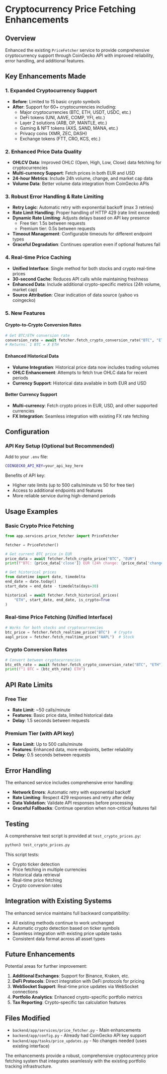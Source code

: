 # Cryptocurrency Price Fetching Enhancements

## Overview
Enhanced the existing `PriceFetcher` service to provide comprehensive cryptocurrency support through CoinGecko API with improved reliability, error handling, and additional features.

## Key Enhancements Made

### 1. Expanded Cryptocurrency Support
- **Before**: Limited to 15 basic crypto symbols
- **After**: Support for 60+ cryptocurrencies including:
  - Major cryptocurrencies (BTC, ETH, USDT, USDC, etc.)
  - DeFi tokens (UNI, AAVE, COMP, YFI, etc.)
  - Layer 2 solutions (ARB, OP, MANTLE, etc.)
  - Gaming & NFT tokens (AXS, SAND, MANA, etc.)
  - Privacy coins (XMR, ZEC, DASH)
  - Exchange tokens (FTT, CRO, KCS, etc.)

### 2. Enhanced Price Data Quality
- **OHLCV Data**: Improved OHLC (Open, High, Low, Close) data fetching for cryptocurrencies
- **Multi-currency Support**: Fetch prices in both EUR and USD
- **24-hour Metrics**: Include 24h volume, change, and market cap data
- **Volume Data**: Better volume data integration from CoinGecko APIs

### 3. Robust Error Handling & Rate Limiting
- **Retry Logic**: Automatic retry with exponential backoff (max 3 retries)
- **Rate Limit Handling**: Proper handling of HTTP 429 (rate limit exceeded)
- **Dynamic Rate Limiting**: Adjusts delays based on API key presence
  - Free tier: 1.5s between requests
  - Premium tier: 0.5s between requests
- **Timeout Management**: Configurable timeouts for different endpoint types
- **Graceful Degradation**: Continues operation even if optional features fail

### 4. Real-time Price Caching
- **Unified Interface**: Single method for both stocks and crypto real-time prices
- **30-second Cache**: Reduces API calls while maintaining freshness
- **Enhanced Data**: Include additional crypto-specific metrics (24h volume, market cap)
- **Source Attribution**: Clear indication of data source (yahoo vs coingecko)

### 5. New Features

#### Crypto-to-Crypto Conversion Rates
```python
# Get BTC/ETH conversion rate
conversion_rate = await fetcher.fetch_crypto_conversion_rate("BTC", "ETH", "USD")
# Returns: 1 BTC = X ETH
```

#### Enhanced Historical Data
- **Volume Integration**: Historical price data now includes trading volumes
- **OHLC Enhancement**: Attempts to fetch true OHLC data for recent periods
- **Currency Support**: Historical data available in both EUR and USD

#### Better Currency Support
- **Multi-currency**: Fetch crypto prices in EUR, USD, and other supported currencies
- **FX Integration**: Seamless integration with existing FX rate fetching

## Configuration

### API Key Setup (Optional but Recommended)
Add to your `.env` file:
```bash
COINGECKO_API_KEY=your_api_key_here
```

Benefits of API key:
- Higher rate limits (up to 500 calls/minute vs 50 for free tier)
- Access to additional endpoints and features
- More reliable service during high-demand periods

## Usage Examples

### Basic Crypto Price Fetching
```python
from app.services.price_fetcher import PriceFetcher

fetcher = PriceFetcher()

# Get current BTC price in EUR
price_data = await fetcher.fetch_crypto_price("BTC", "EUR")
print(f"BTC: {price_data['close']} EUR (24h change: {price_data['change_24h']}%)")

# Get historical prices
from datetime import date, timedelta
end_date = date.today()
start_date = end_date - timedelta(days=30)

historical = await fetcher.fetch_historical_prices(
    "ETH", start_date, end_date, is_crypto=True
)
```

### Real-time Price Fetching (Unified Interface)
```python
# Works for both stocks and cryptocurrencies
btc_price = fetcher.fetch_realtime_price("BTC")  # Crypto
aapl_price = fetcher.fetch_realtime_price("AAPL")  # Stock
```

### Crypto Conversion Rates
```python
# Convert between cryptocurrencies
btc_eth_rate = await fetcher.fetch_crypto_conversion_rate("BTC", "ETH")
print(f"1 BTC = {btc_eth_rate} ETH")
```

## API Rate Limits

### Free Tier
- **Rate Limit**: ~50 calls/minute
- **Features**: Basic price data, limited historical data
- **Delay**: 1.5 seconds between requests

### Premium Tier (with API key)
- **Rate Limit**: Up to 500 calls/minute
- **Features**: Enhanced data, more endpoints, better reliability
- **Delay**: 0.5 seconds between requests

## Error Handling

The enhanced service includes comprehensive error handling:
- **Network Errors**: Automatic retry with exponential backoff
- **Rate Limiting**: Respect 429 responses and retry after delay
- **Data Validation**: Validate API responses before processing
- **Graceful Fallbacks**: Continue operation when non-critical features fail

## Testing

A comprehensive test script is provided at `test_crypto_prices.py`:
```bash
python3 test_crypto_prices.py
```

This script tests:
- Crypto ticker detection
- Price fetching in multiple currencies
- Historical data retrieval
- Real-time price fetching
- Crypto conversion rates

## Integration with Existing Systems

The enhanced service maintains full backward compatibility:
- All existing methods continue to work unchanged
- Automatic crypto detection based on ticker symbols
- Seamless integration with existing price update tasks
- Consistent data format across all asset types

## Future Enhancements

Potential areas for further improvement:
1. **Additional Exchanges**: Support for Binance, Kraken, etc.
2. **DeFi Protocols**: Direct integration with DeFi protocols for pricing
3. **WebSocket Support**: Real-time price updates via WebSocket connections
4. **Portfolio Analytics**: Enhanced crypto-specific portfolio metrics
5. **Tax Reporting**: Crypto-specific tax calculation features

## Files Modified

- `backend/app/services/price_fetcher.py` - Main enhancements
- `backend/app/config.py` - Already had CoinGecko API key support
- `backend/app/tasks/price_updates.py` - No changes needed (uses existing interface)

The enhancements provide a robust, comprehensive cryptocurrency price fetching system that integrates seamlessly with the existing portfolio tracking infrastructure.